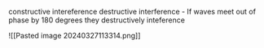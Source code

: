 constructive intereference
destructive interference - If waves meet out of phase by 180 degrees they destructively inteference


![[Pasted image 20240327113314.png]]
